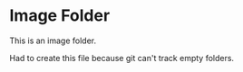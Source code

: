 # Image Folder

This is an image folder.

Had to create this file because git can't track empty folders.
